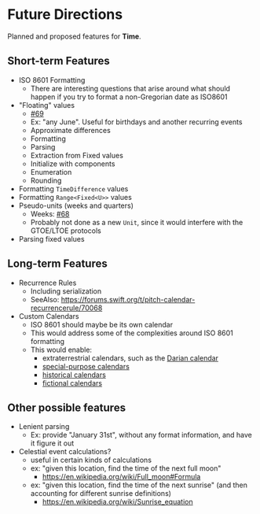 # Future Directions

Planned and proposed features for **Time**.

## Short-term Features

- ISO 8601 Formatting
    - There are interesting questions that arise around what should happen if you try to format a non-Gregorian date as ISO8601
- "Floating" values
    - [#69](https://github.com/davedelong/time/issues/69)
    - Ex: "any June". Useful for birthdays and another recurring events
    - Approximate differences
    - Formatting
    - Parsing
    - Extraction from Fixed values
    - Initialize with components
    - Enumeration
    - Rounding
- Formatting `TimeDifference` values
- Formatting `Range<Fixed<U>>` values
- Pseudo-units (weeks and quarters)
    - Weeks: [#68](https://github.com/davedelong/time/issues/68)
    - Probably not done as a new `Unit`, since it would interfere with the GTOE/LTOE protocols
- Parsing fixed values

## Long-term Features

- Recurrence Rules
    - Including serialization
    - SeeAlso: https://forums.swift.org/t/pitch-calendar-recurrencerule/70068
- Custom Calendars
    - ISO 8601 should maybe be its own calendar
    - This would address some of the complexities around ISO 8601 formatting
    - This would enable:
        - extraterrestrial calendars, such as the [Darian calendar](https://en.wikipedia.org/wiki/Darian_calendar)
        - [special-purpose calendars](https://en.wikipedia.org/wiki/International_Fixed_Calendar)
        - [historical calendars](https://en.wikipedia.org/wiki/Maya_calendar)
        - [fictional calendars](https://en.wikipedia.org/wiki/Stardate)

## Other possible features

- Lenient parsing 
    - Ex: provide "January 31st", without any format information, and have it figure it out
- Celestial event calculations?
    - useful in certain kinds of calculations
    - ex: "given this location, find the time of the next full moon"
        - https://en.wikipedia.org/wiki/Full_moon#Formula
    - ex: "given this location, find the time of the next sunrise" (and then accounting for different sunrise definitions)
        - https://en.wikipedia.org/wiki/Sunrise_equation
